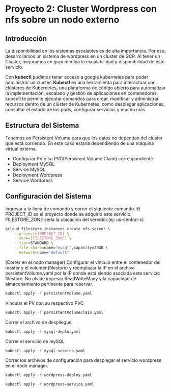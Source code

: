 # Proyecto 2: Cluster Wordpress con nfs sobre un nodo externo

## Introducción
La disponibilidad en los sistemas escalables es de alta importancia. Por eso, desarrollamos un sistema de wordpress en un cluster de GCP. Al tener un Cluster, mejoramos en gran medida la escalabilidad y disponibilidad de este servicio. 

Con **kubectl** pudimos tener acceso a google kubernetes para poder administrar un cluster. **Kubectl** es una herramienta para interactuar con clústeres de Kubernetes, una plataforma de código abierto para automatizar la implementación, escalado y gestión de aplicaciones en contenedores. kubectl te permite ejecutar comandos para crear, modificar y administrar recursos dentro de un clúster de Kubernetes, como desplegar aplicaciones, consultar el estado de los pods, configurar servicios y mucho más.

## Estructura del Sistema
Tenemos un  Persistent Volume para que los datos no dependan del cluster que está corriendo. En este caso estaría dependiendo de una máquina virtual externa. 
- Configurar PV y su PVC(Persistent Volume Claim) correspondiente
- Deployment MySQL
- Service MySQL
- Deployment Wordpress
- Service Wordpress



## Configuración del Sistema
Ingresar a la línea de comando y correr el siguiente comando. El PROJECT_ID es el proyecto donde se adquirió este servicio. FILESTORE_ZONE sería la ubicación del servidor.(ej: us-central-c)
```bash
gcloud filestore instances create nfs-server \
    --project=[PROJECT_ID] \
    --zone=[FILESTORE_ZONE] \
    --tier=STANDARD \
    --file-share=name="mysql",capacity=20GB \
    --network=name="default"
```
(Correr en el nodo manager) Configurar el vínculo entre el contenedor del master y el volumen(filestore) y reemplazar la IP en el archivo persistentVolume.yaml por la IP donde está siendo asociada este servicio filestore. No olvide ingresar ReadWriteMany y la capacidad de almacenamiento pertinente para reservar.
```bash
kubectl apply -f persistentVolume.yaml
```
Vincular el PV con su respectivo PVC
```bash
kubectl apply -f persistentVolumeClaim.yaml
```
Correr el archivo de despliegue
```bash
kubectl apply -f mysql-deplo.yaml
```
Correr el servicio de mySQL
```bash
kubectl apply -f mysql-service.yaml
```
Correr los archivos de configuración para desplegar el servicio wordpress en el nodo manager.
```bash
kubectl apply -f wordpress-deploy.yaml
```
```bash
kubectl apply -f wordpress-service.yaml
```